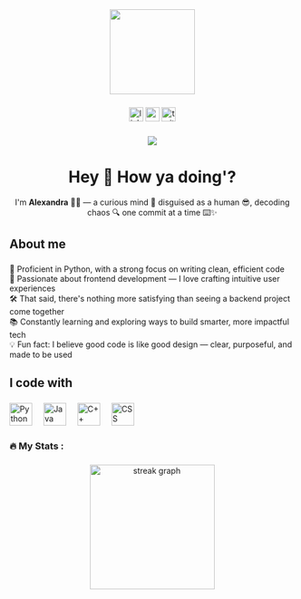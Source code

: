 <div align="center">
  <img height="150" src="https://media.giphy.com/media/M9gbBd9nbDrOTu1Mqx/giphy.gif"  />
</div>

###

<div align="center">
  <img src="https://img.shields.io/static/v1?message=LinkedIn&logo=linkedin&label=&color=0077B5&logoColor=white&labelColor=&style=for-the-badge" height="25" alt="linkedin logo"  />
  <img src="https://img.shields.io/static/v1?message=Youtube&logo=youtube&label=&color=FF0000&logoColor=white&labelColor=&style=for-the-badge" height="25" alt="youtube logo"  />
  <img src="https://img.shields.io/static/v1?message=Twitter&logo=twitter&label=&color=1DA1F2&logoColor=white&labelColor=&style=for-the-badge" height="25" alt="twitter logo"  />
</div>

###

<div align="center">
  <img src="https://visitor-badge.laobi.icu/badge?page_id=maurodesouza.maurodesouza&"  />
</div>

###


<div align="center">

  <h1>Hey 👋 How ya doing'?</h1>

  <p>
    I'm <strong>Alexandra</strong> 👩‍💻 — a curious mind 🧠 disguised as a human 😎, decoding chaos 🔍 one commit at a time ⌨️✨
  </p>

</div>


###

<h2 align="left">About me</h2>

###

<p align="left">
🐍 Proficient in Python, with a strong focus on writing clean, efficient code<br>
🎨 Passionate about frontend development — I love crafting intuitive user experiences<br>
🛠️ That said, there's nothing more satisfying than seeing a backend project come together<br>
📚 Constantly learning and exploring ways to build smarter, more impactful tech<br>
💡 Fun fact: I believe good code is like good design — clear, purposeful, and made to be used
</p>


<h2 align="left">I code with</h2>

###

<div align="left">
  <img src="https://cdn.jsdelivr.net/gh/devicons/devicon/icons/python/python-original.svg" height="40" alt="Python logo" />
  <img width="12" />
  <img src="https://cdn.jsdelivr.net/gh/devicons/devicon/icons/java/java-original.svg" height="40" alt="Java logo" />
  <img width="12" />
  <img src="https://cdn.jsdelivr.net/gh/devicons/devicon/icons/cplusplus/cplusplus-original.svg" height="40" alt="C++ logo" />
  <img width="12" />
  <img src="https://cdn.jsdelivr.net/gh/devicons/devicon/icons/css3/css3-original.svg" height="40" alt="CSS logo" />
</div>

<h3 align="left">🔥   My Stats :</h3>

###

<div align="center">
  <img src="https://streak-stats.demolab.com?user=Alexandra15t&locale=en&mode=daily&theme=dark&hide_border=false&border_radius=5&order=3" height="220" alt="streak graph"  />
</div>

###
